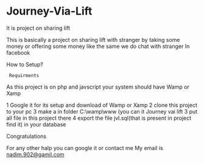# Journey-Via-Lift
It is project on sharing lift


This is basically a project on sharing lift with stranger by taking some money or offering some
money  like the same we do chat with stranger 
In facebook

 How to Setup?

     Requirments
 
  As this project is on php and javscript your system should have Wamp or Xamp
  

1 Google it for its setup and download of Wamp or Xamp
2 clone this project to your pc
3 make a  in  folder C:\wamp\www (you can it Journey vai lift
3 put all file in this project there
4 export the file jvl.sql(that is present in project find it) in your database

Congratulations

For any other halp you can google it or contact me
My email is nadim.902@gamil.com
